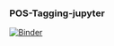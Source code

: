 ### POS-Tagging-jupyter

[![Binder](https://mybinder.org/badge_logo.svg)](https://mybinder.org/v2/gh/wistic/POS-Tagging-jupyter/main)
